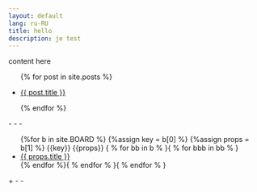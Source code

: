 ```yaml
---
layout: default
lang: ru-RU
title: hello
description: je test
---
```


content here

<ul class="entries">
  {% for post in site.posts %}
 
  <li>
    <a href="{{ post.url }}">
      <p>{{ post.title }}</p>
    </a>
  </li>
 
  {% endfor %}
</ul>
- - -
<!-- https://github.com/shopify/liquid/wiki/liquid-for-designers -->
<ul>
  {%for b in site.BOARD %}
    {%assign key = b[0] %}
    {%assign props = b[1] %}
    {{key}}
    {{props}}
    { % for bb in b % }{ % for bbb in bb % }
    <li><a href="{{ props.permalink }}">
      {{ props.title }}
      </a></li>
  {% endfor %}{ % endfor % }{ % endfor % }
</ul>
+ - - 
